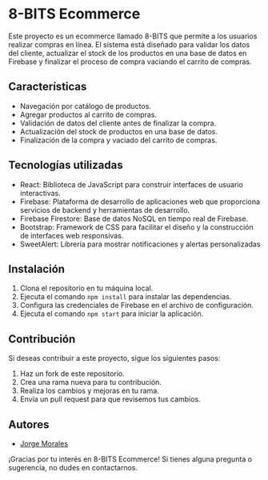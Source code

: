 # 8-BITS Ecommerce

Este proyecto es un ecommerce llamado 8-BITS que permite a los usuarios realizar compras en línea. El sistema está diseñado para validar los datos del cliente, actualizar el stock de los productos en una base de datos en Firebase y finalizar el proceso de compra vaciando el carrito de compras.

## Características

- Navegación por catálogo de productos.
- Agregar productos al carrito de compras.
- Validación de datos del cliente antes de finalizar la compra.
- Actualización del stock de productos en una base de datos.
- Finalización de la compra y vaciado del carrito de compras.

## Tecnologías utilizadas

- React: Biblioteca de JavaScript para construir interfaces de usuario interactivas.
- Firebase: Plataforma de desarrollo de aplicaciones web que proporciona servicios de backend y herramientas de desarrollo.
- Firebase Firestore: Base de datos NoSQL en tiempo real de Firebase.
- Bootstrap: Framework de CSS para facilitar el diseño y la construcción de interfaces web responsivas.
- SweetAlert: Librería para mostrar notificaciones y alertas personalizadas

## Instalación

1. Clona el repositorio en tu máquina local.
2. Ejecuta el comando `npm install` para instalar las dependencias.
3. Configura las credenciales de Firebase en el archivo de configuración.
4. Ejecuta el comando `npm start` para iniciar la aplicación.

## Contribución

Si deseas contribuir a este proyecto, sigue los siguientes pasos:

1. Haz un fork de este repositorio.
2. Crea una rama nueva para tu contribución.
3. Realiza los cambios y mejoras en tu rama.
4. Envía un pull request para que revisemos tus cambios.

## Autores

- [Jorge Morales](https://github.com/gitzolmec)

¡Gracias por tu interés en 8-BITS Ecommerce! Si tienes alguna pregunta o sugerencia, no dudes en contactarnos.
